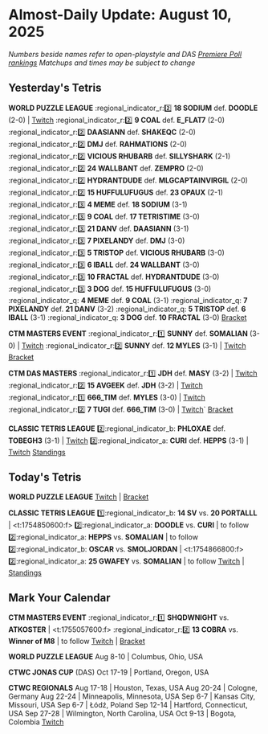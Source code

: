 # Almost-Daily Update: August 10, 2025
*Numbers beside names refer to open-playstyle and DAS [Premiere Poll rankings](https://premierepoll.wordpress.com/)*
*Matchups and times may be subject to change*

## Yesterday's Tetris
**WORLD PUZZLE LEAGUE**
:regional_indicator_r::two:  **18 SODIUM** def. **DOODLE** (2-0)  |  [Twitch](https://www.twitch.tv/videos/2535559120)
:regional_indicator_r::two:  **9 COAL** def. **E_FLAT7** (2-0)
:regional_indicator_r::two:  **DAASIANN** def. **SHAKEQC** (2-0)
:regional_indicator_r::two:  **DMJ** def. **RAHMATIONS** (2-0)
:regional_indicator_r::two:  **VICIOUS RHUBARB** def. **SILLYSHARK** (2-1)
:regional_indicator_r::two:  **24 WALLBANT** def. **ZEMPRO** (2-0)
:regional_indicator_r::two:  **HYDRANTDUDE** def. **MLGCAPTAINVIRGIL** (2-0)
:regional_indicator_r::two:  **15 HUFFULUFUGUS** def. **23 OPAUX** (2-1)
:regional_indicator_r::three:  **4 MEME** def. **18 SODIUM** (3-1)
:regional_indicator_r::three:  **9 COAL** def. **17 TETRISTIME** (3-0)
:regional_indicator_r::three:  **21 DANV** def. **DAASIANN** (3-1)
:regional_indicator_r::three:  **7 PIXELANDY** def. **DMJ** (3-0)
:regional_indicator_r::three:  **5 TRISTOP** def. **VICIOUS RHUBARB** (3-0)
:regional_indicator_r::three:  **6 IBALL** def. **24 WALLBANT** (3-0)
:regional_indicator_r::three:  **10 FRACTAL** def. **HYDRANTDUDE** (3-0)
:regional_indicator_r::three:  **3 DOG** def. **15 HUFFULUFUGUS** (3-0)
:regional_indicator_q:  **4 MEME** def. **9 COAL** (3-1)
:regional_indicator_q:  **7 PIXELANDY** def. **21 DANV** (3-2)
:regional_indicator_q:  **5 TRISTOP** def. **6 IBALL** (3-1)
:regional_indicator_q:  **3 DOG** def. **10 FRACTAL** (3-0)
[Bracket](https://docs.google.com/spreadsheets/d/1W_UZo-3ojxClU30-f4gL-z_pQJZK0EbjZKGSeMyLATE/edit?gid=1587783685#gid=1587783685)

**CTM MASTERS EVENT**
:regional_indicator_r::one:  **SUNNY** def. **SOMALIAN** (3-0)  |  [Twitch](https://www.twitch.tv/videos/2535708163?t=00h19m38s)
:regional_indicator_r::two:  **SUNNY** def. **12 MYLES** (3-1)  |  [Twitch](https://www.twitch.tv/videos/2535708163?t=00h54m36s)
[Bracket](https://go.ctm.gg/event/ctm-august-2025/masters-event/)

**CTM DAS MASTERS**
:regional_indicator_r::one:  **JDH** def. **MASY** (3-2)  |  [Twitch](https://www.twitch.tv/videos/2535535748?t=00h21m03s)
:regional_indicator_r::two:  **15 AVGEEK** def. **JDH** (3-2)  |  [Twitch](https://www.twitch.tv/videos/2535535748?t=01h03m55s)
:regional_indicator_r::one:  **666_TIM** def. **MYLES** (3-0)  |  [Twitch](https://www.twitch.tv/videos/2535618282?t=00h10m46s)
:regional_indicator_r::two:  **7 TUGI** def. **666_TIM** (3-0)  |  [Twitch](https://www.twitch.tv/videos/2535618282?t=00h43m17s)`
[Bracket](https://go.ctm.gg/event/ctm-das-masters-august-2025/das-masters/)

**CLASSIC TETRIS LEAGUE**
:two::regional_indicator_b:  **PHLOXAE** def. **TOBEGH3** (3-1)  |  [Twitch](https://www.twitch.tv/videos/2535689155?t=00h04m43s)
:two::regional_indicator_a:  **CURI** def. **HEPPS** (3-1)  |  [Twitch](https://www.twitch.tv/videos/2535689155?t=00h42m58s)
[Standings](https://ctlscoreboard.herokuapp.com)

## Today's Tetris
**WORLD PUZZLE LEAGUE**
[Twitch](https://twitch.tv/classictetris)  |  [Bracket](https://docs.google.com/spreadsheets/d/1W_UZo-3ojxClU30-f4gL-z_pQJZK0EbjZKGSeMyLATE/edit?gid=1587783685#gid=1587783685)

**CLASSIC TETRIS LEAGUE**
:one::regional_indicator_b:  **14 SV** vs. **20 PORTALLL**  |  <t:1754850600:f>
:two::regional_indicator_a:  **DOODLE** vs. **CURI**  |  to follow
:two::regional_indicator_a:  **HEPPS** vs. **SOMALIAN**  |  to follow
:two::regional_indicator_b:  **OSCAR** vs. **SMOLJORDAN**  |  <t:1754866800:f>
:two::regional_indicator_a:  **25 GWAFEY** vs. **SOMALIAN**  |  to follow
[Twitch](https://twitch.tv/classictetrisleague)  |  [Standings](https://ctlscoreboard.herokuapp.com)

## Mark Your Calendar
**CTM MASTERS EVENT**
:regional_indicator_r::one:  **SHQDWNIGHT** vs. **ATKOSTER**  |  <t:1755057600:f>
:regional_indicator_r::two:  **13 COBRA** vs. **Winner of M8**  |  to follow
[Twitch](https://twitch.tv/monthlytetris)  |  [Bracket](https://go.ctm.gg/event/ctm-august-2025/masters-event/)

**WORLD PUZZLE LEAGUE**
Aug 8-10  |  Columbus, Ohio, USA

**CTWC JONAS CUP** (DAS)
Oct 17-19  |  Portland, Oregon, USA

**CTWC REGIONALS**
Aug 17-18  |  Houston, Texas, USA
Aug 20-24  |  Cologne, Germany
Aug 22-24  |  Minneapolis, Minnesota, USA
Sep 6-7  |  Kansas City, Missouri, USA
Sep 6-7  |  Łódź, Poland
Sep 12-14  |  Hartford, Connecticut, USA
Sep 27-28  |  Wilmington, North Carolina, USA
Oct 9-13  |  Bogota, Colombia
[Twitch](https://www.twitch.tv/classictetris)